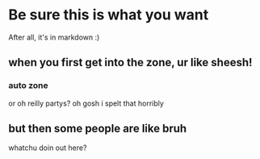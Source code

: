 # Be sure this is what you want
After all, it's in markdown :)

## when you first get into the zone, ur like sheesh!
### auto zone
or oh reilly partys? oh gosh i spelt that horribly

## but then some people are like bruh
whatchu doin out here?